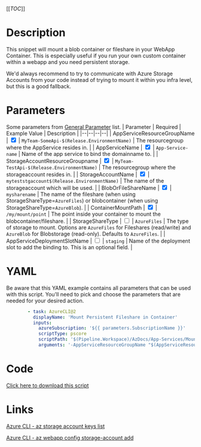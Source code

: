 [[_TOC_]]

# Description
This snippet will mount a blob container or fileshare in your WebApp Container. This is especially useful if you run your own custom container within a webapp and you need persistent storage.

We'd always recommend to try to communicate with Azure Storage Accounts from your code instead of trying to mount it within you infra level, but this is a good fallback.

# Parameters
Some parameters from [General Parameter](/Azure/Azure-CLI-Snippets) list.
| Parameter | Required | Example Value | Description |
|--|--|--|--|
| AppServiceResourceGroupName | <input type="checkbox" checked> | `MyTeam-SomeApi-$(Release.EnvironmentName)` | The resourcegroup where the AppService resides in. |
| AppServiceName | <input type="checkbox" checked> | `App-Service-name` | Name of the app service to bind the domainname to. | 
| StorageAccountResourceGroupname | <input type="checkbox" checked> | `MyTeam-TestApi-$(Release.EnvironmentName)`  | The resourcegroup where the storageaccount resides in. |
| StorageAccountName | <input type="checkbox" checked> | `myteststgaccount$(Release.EnvironmentName)` | The name of the storageaccount which will be used. |
| BlobOrFileShareName | <input type="checkbox" checked> | `mysharename` | The name of the fileshare (when using StorageShareType=`AzureFiles`) or blobcontainer (when using StorageShareType=`AzureBlob`). |
| ContainerMountPath | <input type="checkbox" checked> | `/my/mount/point` | The point inside your container to mount the blobcontainer/fileshare. |
| StorageShareType | <input type="checkbox"> | `AzureFiles` | The type of storage to mount. Options are `AzureFiles` for Fileshares (read/write) and `AzureBlob` for Blobstorage (read-only). Defaults to `AzureFiles`. |
| AppServiceDeploymentSlotName | <input type="checkbox"> | `staging` |  Name of the deployment slot to add the binding to. This is an optional field. |

# YAML

Be aware that this YAML example contains all parameters that can be used with this script. You'll need to pick and choose the parameters that are needed for your desired action.

```yaml
        - task: AzureCLI@2
          displayName: 'Mount Persistent Fileshare in Container'
          inputs:
            azureSubscription: '${{ parameters.SubscriptionName }}'
            scriptType: pscore
            scriptPath: '$(Pipeline.Workspace)/AzDocs/App-Services/Mount-StorageAccount-In-Container.ps1'
            arguments: '-AppServiceResourceGroupName "$(AppServiceResourceGroupName)" -AppServiceName "$(AppServiceName)" -StorageAccountResourceGroupname "$(StorageAccountResourceGroupname)" -StorageAccountName "$(StorageAccountName)" -BlobOrFileShareName "$(BlobOrFileShareName)" -ContainerMountPath "$(ContainerMountPath)" -StorageShareType "$(StorageShareType)" -AppServiceDeploymentSlotName "$(AppServiceDeploymentSlotName)"'
```

# Code

[Click here to download this script](../../../../src/App-Services/Mount-StorageAccount-In-Container.ps1)

# Links

[Azure CLI - az storage account keys list](https://docs.microsoft.com/en-us/cli/azure/storage/account/keys?view=azure-cli-latest#az_storage_account_keys_list)

[Azure CLI - az webapp config storage-account add](https://docs.microsoft.com/en-us/cli/azure/webapp/config/storage-account?view=azure-cli-latest#az_webapp_config_storage_account_add)

